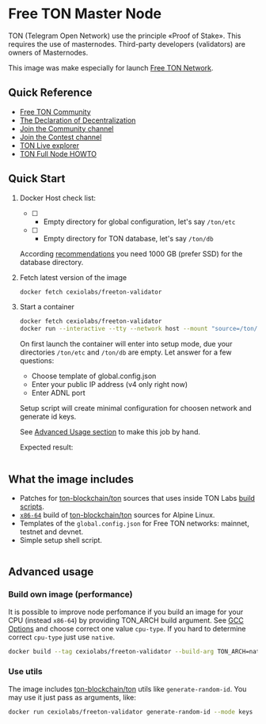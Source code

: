 # Free TON Master Node
TON (Telegram Open Network) use the principle «Proof of Stake». This requires the use of masternodes. Third-party developers (validators) are owners of Masternodes.

This image was make especially for launch [Free TON Network](https://freeton.org/).

## Quick Reference
* [Free TON Community](https://freeton.org/)
* [The Declaration
of Decentralization](https://freeton.org/dod)
* [Join the Community channel](https://t.me/ton_crystal_news)
* [Join the Contest channel](https://t.me/ton_contests)
* [TON Live explorer](https://ton.live/main)
* [TON Full Node HOWTO](https://test.ton.org/FullNode-HOWTO.txt)

## Quick Start

1. Docker Host check list:

	* [ ] - Empty directory for global configuration, let's say `/ton/etc`
	* [ ] - Empty directory for TON database, let's say `/ton/db`
	
	According [recommendations](https://github.com/tonlabs/main.ton.dev/) you need 1000 GB (prefer SSD) for the database directory.

1. Fetch latest version of the image

	```bash
	docker fetch cexiolabs/freeton-validator
	```

1. Start a container

	```bash
	docker fetch cexiolabs/freeton-validator
	docker run --interactive --tty --network host --mount "source=/ton/etc,target=/etc/ton" --mount "source=/ton/db,target=/var/ton" cexiolabs/freeton-validator
	```

	On first launch the container will enter into setup mode, due your directories `/ton/etc` and `/ton/db` are empty. Let answer for a few questions:

	* Choose template of global.config.json
	* Enter your public IP address (v4 only right now)
	* Enter ADNL port

	Setup script will create minimal configuration for choosen network and generate id keys.

	See [Advanced Usage section](#advanced-usage) to make this job by hand.

	Expected result:
	```

	```

## What the image includes

* Patches for [ton-blockchain/ton](https://github.com/ton-blockchain/ton) sources that uses inside TON Labs [build scripts](https://github.com/tonlabs/main.ton.dev/tree/master/patches).
* [`x86-64`](https://gcc.gnu.org/onlinedocs/gcc-9.2.0/gcc/x86-Options.html#x86-Options) build of [ton-blockchain/ton](https://github.com/ton-blockchain/ton) sources for Alpine Linux.
* Templates of the `global.config.json` for Free TON networks: mainnet, testnet and devnet.
* Simple setup shell script.

```

```

## Advanced usage

### Build own image (performance)

It is possible to improve node perfomance if you build an image for your CPU (instead `x86-64`) by providing TON_ARCH build argument. See [GCC Options](https://gcc.gnu.org/onlinedocs/gcc-9.2.0/gcc/x86-Options.html#x86-Options) and choose correct one value `cpu-type`. If you hard to determine correct `cpu-type` just use `native`.

```bash
docker build --tag cexiolabs/freeton-validator --build-arg TON_ARCH=native --file docker/alpine/Dockerfile .
```

### Use utils

The image includes [ton-blockchain/ton](https://github.com/ton-blockchain/ton) utils like `generate-random-id`. You may use it just pass as arguments, like:
``` bash
docker run cexiolabs/freeton-validator generate-random-id --mode keys
```